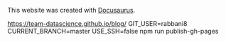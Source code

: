 This website was created with [Docusaurus](https://docusaurus.io/).

https://team-datascience.github.io/blog/
GIT_USER=rabbani8  CURRENT_BRANCH=master USE_SSH=false npm run publish-gh-pages 
